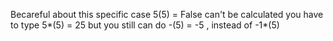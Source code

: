 Becareful about this specific case 5(5) = False can't be calculated you have to type 5*(5) = 25
but you still can do -(5) = -5 , instead of -1*(5)

